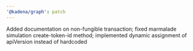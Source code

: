 ```yaml
---
'@kadena/graph': patch
---
```


Added documentation on non-fungible transaction; fixed marmalade simulation
create-token-id method; implemented dynamic assignment of apiVersion instead of
hardcoded
